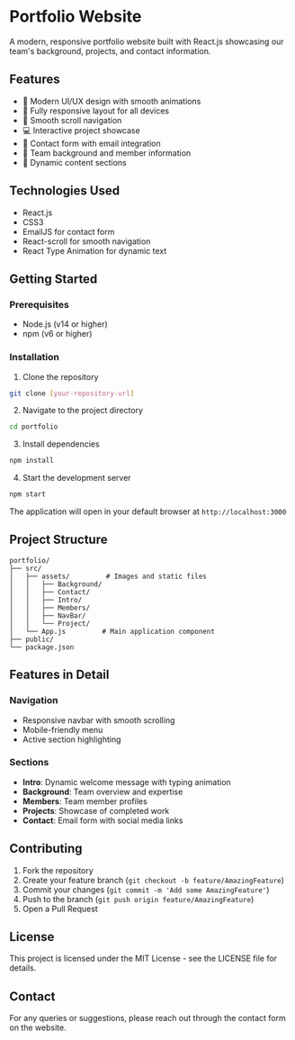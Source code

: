 # Portfolio Website

A modern, responsive portfolio website built with React.js showcasing our team's background, projects, and contact information.

## Features

- 🎨 Modern UI/UX design with smooth animations
- 📱 Fully responsive layout for all devices
- 🔗 Smooth scroll navigation
- 💻 Interactive project showcase
- 📝 Contact form with email integration
- 🎯 Team background and member information
- 🌟 Dynamic content sections

## Technologies Used

- React.js
- CSS3
- EmailJS for contact form
- React-scroll for smooth navigation
- React Type Animation for dynamic text

## Getting Started

### Prerequisites

- Node.js (v14 or higher)
- npm (v6 or higher)

### Installation

1. Clone the repository
```bash
git clone [your-repository-url]
```

2. Navigate to the project directory
```bash
cd portfolio
```

3. Install dependencies
```bash
npm install
```

4. Start the development server
```bash
npm start
```

The application will open in your default browser at `http://localhost:3000`

## Project Structure

```
portfolio/
├── src/
│   ├── assets/         # Images and static files
│   │   ├── Background/
│   │   ├── Contact/
│   │   ├── Intro/
│   │   ├── Members/
│   │   ├── NavBar/
│   │   └── Project/
│   └── App.js         # Main application component
├── public/
└── package.json
```

## Features in Detail

### Navigation
- Responsive navbar with smooth scrolling
- Mobile-friendly menu
- Active section highlighting

### Sections
- **Intro**: Dynamic welcome message with typing animation
- **Background**: Team overview and expertise
- **Members**: Team member profiles
- **Projects**: Showcase of completed work
- **Contact**: Email form with social media links

## Contributing

1. Fork the repository
2. Create your feature branch (`git checkout -b feature/AmazingFeature`)
3. Commit your changes (`git commit -m 'Add some AmazingFeature'`)
4. Push to the branch (`git push origin feature/AmazingFeature`)
5. Open a Pull Request

## License

This project is licensed under the MIT License - see the LICENSE file for details.

## Contact

For any queries or suggestions, please reach out through the contact form on the website.
